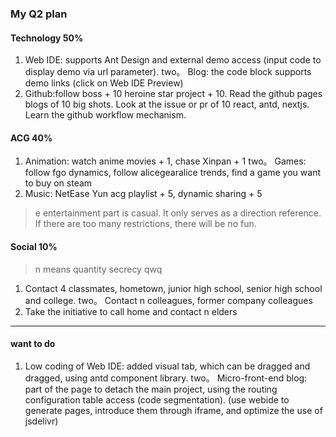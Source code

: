 ### My Q2 plan
#### Technology 50%
1. Web IDE: supports Ant Design and external demo access (input code to display demo via url parameter).
two。 Blog: the code block supports demo links (click on Web IDE Preview)
3. Github:follow boss + 10 heroine star project + 10. Read the github pages blogs of 10 big shots. Look at the issue or pr of 10 react, antd, nextjs. Learn the github workflow mechanism.
#### ACG 40%
1. Animation: watch anime movies + 1, chase Xinpan + 1
two。 Games: follow fgo dynamics, follow alicegearalice trends, find a game you want to buy on steam
3. Music: NetEase Yun acg playlist + 5, dynamic sharing + 5
> e entertainment part is casual. It only serves as a direction reference. If there are too many restrictions, there will be no fun.
#### Social 10%
> n means quantity secrecy qwq
1. Contact 4 classmates, hometown, junior high school, senior high school and college.
two。 Contact n colleagues, former company colleagues
3. Take the initiative to call home and contact n elders
---
#### want to do
1. Low coding of Web IDE: added visual tab, which can be dragged and dragged, using antd component library.
two。 Micro-front-end blog: part of the page to detach the main project, using the routing configuration table access (code segmentation). (use webide to generate pages, introduce them through iframe, and optimize the use of jsdelivr)